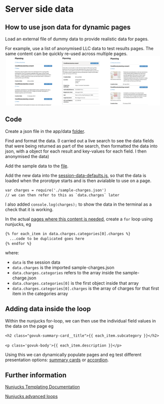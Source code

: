 # Server side data

## How to use json data for dynamic pages

Load an external file of dummy data to provide realistic data for pages.

For example, use a list of anonymised LLC data to test results pages.
The same content can be quickly re-used across multiple pages.
![Screenshot showing 3 screens with the same search methods](results-iteration.png)

## Code

Create a json file in the app/data [folder](https://github.com/LandRegistry/llc-prototype/tree/main/app/data).

Find and format the data. (I carried out a live search to see the data fields that were being returned as part of the search, then formatted the data into json, with a object for each result and key-values for each field. I then anonymised the data)

Add the sample data to the [file](https://github.com/LandRegistry/llc-prototype/blob/main/app/data/sample-charges.json).

Add the new data into the [session-data-defaults.js](https://github.com/LandRegistry/llc-prototype/blob/main/app/data/session-data-defaults.js#L20C1-L20C47), so that the data is loaded when the prorotpye starts and is then avialable to use on a page.

    var charges = require('./sample-charges.json')
    // we can then refer to this as `data.charges` later

  I also added `console.log(charges);` to show the data in the terminal as a check that it is working.

In the actual [pages where this content is needed](https://github.com/LandRegistry/llc-prototype/blob/7f304b39bd066b9d9a4b7b506a68e65604494275/app/views/search/sprint-54/map-less/search.html#L90-L92), create a `for` loop using nunjucks, eg
    
    {% for each_item in data.charges.categories[0].charges %}
      ...code to be duplicated goes here
    {% endfor %}

where:
+ `data` is the session data
+ `data.charges` is the imported sample-charges.json
+ `data.charges.categories` refers to the array inside the sample-charge.json
+ `data.charges.categories[0]` is the first object inside that array
+ `data.charges.categories[0].charges` is the array of charges for that first item in the categories array


## Adding data inside the loop 

Within the nunjucks for-loop, we can then use the individual field values in the data on the page eg 

    <h2 class="govuk-summary-card__title">{{ each_item.subcategory }}</h2>

    <p class='govuk-body'>{{ each_item.description }}</p>


Using this we can dynamically populate pages and eg test different presentation options: [summary cards](https://local-land-charges-prototype-34f998edd91e.herokuapp.com/search/sprint-54/results-page/summary-card) or [accordion](https://local-land-charges-prototype-34f998edd91e.herokuapp.com/search/sprint-54/results-page/accordion).


## Further information

[Nunjucks Templating Documentation](https://mozilla.github.io/nunjucks/templating.html#for)

[Nunjucks advanced loops](https://giuliachiola.dev/posts/nunjucks-advanced-loops/)


 
    
